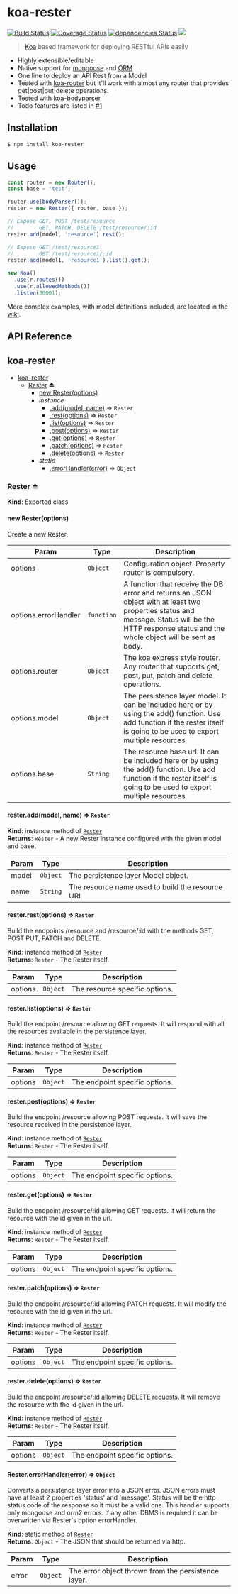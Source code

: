 # koa-rester

[![Build Status](https://travis-ci.org/dicearr/koa-rester.svg?branch=master)](https://travis-ci.org/dicearr/koa-rester)
[![Coverage Status](https://coveralls.io/repos/github/dicearr/koa-rester/badge.svg?branch=master)](https://coveralls.io/github/dicearr/koa-rester?branch=master)
[![dependencies Status](https://david-dm.org/dicearr/koa-rester/status.svg)](https://david-dm.org/dicearr/koa-rester)
![](https://img.shields.io/npm/dm/koa-rester.png)

> [Koa](https://github.com/koajs/koa) based framework for deploying RESTful APIs easily

* Highly extensible/editable
* Native support for [mongoose](https://github.com/Automattic/mongoose) and [ORM](https://github.com/dresende/node-orm2)
* One line to deploy an API Rest from a Model
* Tested with [koa-router](https://github.com/alexmingoia/koa-router/tree/master/) but it'll work with almost any router that provides get|post|put|delete operations.
* Tested with [koa-bodyparser](https://github.com/koajs/bodyparser) 
* Todo features are listed in [\#1](https://github.com/dicearr/koa-rester/issues/1)

## Installation
 
```
$ npm install koa-rester
```


## Usage
```javascript
const router = new Router();
const base = 'test';

router.use(bodyParser());
rester = new Rester({ router, base });

// Expose GET, POST /test/resource 
//        GET, PATCH, DELETE /test/resource/:id
rester.add(model, 'resource').rest();

// Expose GET /test/resource1 
//        GET /test/resource1/:id
rester.add(model1, 'resource1').list().get();

new Koa()
  .use(r.routes())
  .use(r.allowedMethods())
  .listen(30001);
```

More complex examples, with model definitions included, are located in the [wiki](https://github.com/dicearr/koa-rester/wiki).

## API Reference

<a name="module_koa-rester"></a>

## koa-rester

* [koa-rester](#module_koa-rester)
    * [Rester](#exp_module_koa-rester--Rester) ⏏
        * [new Rester(options)](#new_module_koa-rester--Rester_new)
        * _instance_
            * [.add(model, name)](#module_koa-rester--Rester+add) ⇒ <code>Rester</code>
            * [.rest(options)](#module_koa-rester--Rester+rest) ⇒ <code>Rester</code>
            * [.list(options)](#module_koa-rester--Rester+list) ⇒ <code>Rester</code>
            * [.post(options)](#module_koa-rester--Rester+post) ⇒ <code>Rester</code>
            * [.get(options)](#module_koa-rester--Rester+get) ⇒ <code>Rester</code>
            * [.patch(options)](#module_koa-rester--Rester+patch) ⇒ <code>Rester</code>
            * [.delete(options)](#module_koa-rester--Rester+delete) ⇒ <code>Rester</code>
        * _static_
            * [.errorHandler(error)](#module_koa-rester--Rester.errorHandler) ⇒ <code>Object</code>

<a name="exp_module_koa-rester--Rester"></a>

### Rester ⏏
**Kind**: Exported class  
<a name="new_module_koa-rester--Rester_new"></a>

#### new Rester(options)
Create a new Rester.


| Param | Type | Description |
| --- | --- | --- |
| options | <code>Object</code> | Configuration object. Property router is compulsory. |
| options.errorHandler | <code>function</code> | A function that receive the DB error and returns an JSON object with at least two properties status and message. Status will be the HTTP response status and the whole object will be sent as body. |
| options.router | <code>Object</code> | The koa express style router. Any router that supports get, post, put, patch and delete operations. |
| options.model | <code>Object</code> | The persistence layer model. It can be included here or by using the add() function. Use add function if the rester itself is going to be used to export multiple resources. |
| options.base | <code>String</code> | The resource base url. It can be included here or by using the add() function. Use add function if the rester itself is going to be used to export multiple resources. |

<a name="module_koa-rester--Rester+add"></a>

#### rester.add(model, name) ⇒ <code>Rester</code>
**Kind**: instance method of <code>[Rester](#exp_module_koa-rester--Rester)</code>  
**Returns**: <code>Rester</code> - A new Rester instance configured with the given model and
base.  

| Param | Type | Description |
| --- | --- | --- |
| model | <code>Object</code> | The persistence layer Model object. |
| name | <code>String</code> | The resource name used to build the resource URI |

<a name="module_koa-rester--Rester+rest"></a>

#### rester.rest(options) ⇒ <code>Rester</code>
Build the endpoints /resource and /resource/:id with the methods GET, POST
PUT, PATCH and DELETE.

**Kind**: instance method of <code>[Rester](#exp_module_koa-rester--Rester)</code>  
**Returns**: <code>Rester</code> - The Rester itself.  

| Param | Type | Description |
| --- | --- | --- |
| options | <code>Object</code> | The resource specific options. |

<a name="module_koa-rester--Rester+list"></a>

#### rester.list(options) ⇒ <code>Rester</code>
Build the endpoint /resource allowing GET requests. It will respond with
all the resources available in the persistence layer.

**Kind**: instance method of <code>[Rester](#exp_module_koa-rester--Rester)</code>  
**Returns**: <code>Rester</code> - The Rester itself.  

| Param | Type | Description |
| --- | --- | --- |
| options | <code>Object</code> | The endpoint specific options. |

<a name="module_koa-rester--Rester+post"></a>

#### rester.post(options) ⇒ <code>Rester</code>
Build the endpoint /resource allowing POST requests. It will save the resource
received in the persistence layer.

**Kind**: instance method of <code>[Rester](#exp_module_koa-rester--Rester)</code>  
**Returns**: <code>Rester</code> - The Rester itself.  

| Param | Type | Description |
| --- | --- | --- |
| options | <code>Object</code> | The endpoint specific options. |

<a name="module_koa-rester--Rester+get"></a>

#### rester.get(options) ⇒ <code>Rester</code>
Build the endpoint /resource/:id allowing GET requests. It will return the resource
with the id given in the url.

**Kind**: instance method of <code>[Rester](#exp_module_koa-rester--Rester)</code>  
**Returns**: <code>Rester</code> - The Rester itself.  

| Param | Type | Description |
| --- | --- | --- |
| options | <code>Object</code> | The endpoint specific options. |

<a name="module_koa-rester--Rester+patch"></a>

#### rester.patch(options) ⇒ <code>Rester</code>
Build the endpoint /resource/:id allowing PATCH requests. It will modify the resource
with the id given in the url.

**Kind**: instance method of <code>[Rester](#exp_module_koa-rester--Rester)</code>  
**Returns**: <code>Rester</code> - The Rester itself.  

| Param | Type | Description |
| --- | --- | --- |
| options | <code>Object</code> | The endpoint specific options. |

<a name="module_koa-rester--Rester+delete"></a>

#### rester.delete(options) ⇒ <code>Rester</code>
Build the endpoint /resource/:id allowing DELETE requests. It will remove the resource
with the id given in the url.

**Kind**: instance method of <code>[Rester](#exp_module_koa-rester--Rester)</code>  
**Returns**: <code>Rester</code> - The Rester itself.  

| Param | Type | Description |
| --- | --- | --- |
| options | <code>Object</code> | The endpoint specific options. |

<a name="module_koa-rester--Rester.errorHandler"></a>

#### Rester.errorHandler(error) ⇒ <code>Object</code>
Converts a persistence layer error into a JSON error. JSON errors must have
at least 2 properties 'status' and 'message'. Status will be the http status
code of the response so it must be a valid one. This handler supports only
mongoose and orm2 errors. If any other DBMS is required it can be overwritten
via Rester's option errorHandler.

**Kind**: static method of <code>[Rester](#exp_module_koa-rester--Rester)</code>  
**Returns**: <code>Object</code> - The JSON that should be returned via http.  

| Param | Type | Description |
| --- | --- | --- |
| error | <code>Object</code> | The error object thrown from the persistence layer. |

